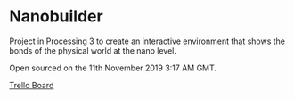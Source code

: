 # Nanobuilder
Project in Processing 3 to create an interactive environment that shows the bonds of the physical world at the nano level.

Open sourced on the 11th November 2019 3:17 AM GMT.

[Trello Board](https://trello.com/b/AFjdyLEz)
